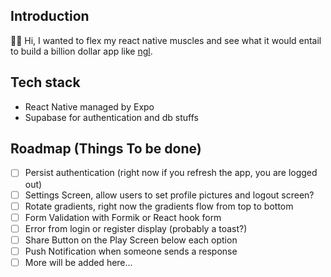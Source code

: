## Introduction

👋🏼 Hi, I wanted to flex my react native muscles and see what it would entail to build a billion dollar app like [ngl](https://ngl.link).

## Tech stack

- React Native managed by Expo
- Supabase for authentication and db stuffs

## Roadmap (Things To be done)

- [ ] Persist authentication (right now if you refresh the app, you are logged out)
- [ ] Settings Screen, allow users to set profile pictures and logout screen?
- [ ] Rotate gradients, right now the gradients flow from top to bottom
- [ ] Form Validation with Formik or React hook form
- [ ] Error from login or register display (probably a toast?)
- [ ] Share Button on the Play Screen below each option
- [ ] Push Notification when someone sends a response
- [ ] More will be added here...
